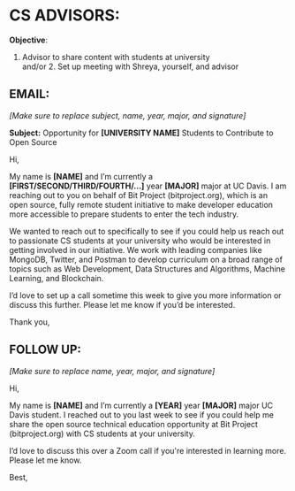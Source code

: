 # CS ADVISORS:
**Objective**:  
1. Advisor to share content with students at university  
and/or 2. Set up meeting with Shreya, yourself, and advisor

## EMAIL:
*[Make sure to replace subject, name, year, major, and signature]*

**Subject:** Opportunity for **[UNIVERSITY NAME]** Students to Contribute to Open Source

Hi,

My name is **[NAME]** and I’m currently a **[FIRST/SECOND/THIRD/FOURTH/...]** year **[MAJOR]** major at UC Davis. I am reaching out to you on behalf of Bit Project (bitproject.org), which is an open source, fully remote student initiative to make developer education more accessible to prepare students to enter the tech industry.

We wanted to reach out to specifically to see if you could help us reach out to passionate CS students at your university who would be interested in getting involved in our initiative. We work with leading companies like MongoDB, Twitter, and Postman to develop curriculum on a broad range of topics such as Web Development, Data Structures and Algorithms, Machine Learning, and Blockchain.

I’d love to set up a call sometime this week to give you more information or discuss this further. Please let me know if you’d be interested.

Thank you,

## FOLLOW UP:
*[Make sure to replace name, year, major, and signature]*


Hi,

My name is **[NAME]** and I’m currently a **[YEAR]** year **[MAJOR]** major UC Davis student. I reached out to you last week to see if you could help me share the open source technical education opportunity at Bit Project (bitproject.org) with CS students at your university.

I’d love to discuss this over a Zoom call if you're interested in learning more. Please let me know.

Best,
